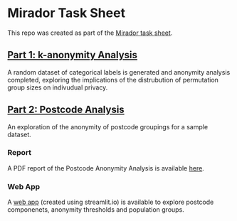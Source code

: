 # Mirador Task Sheet

This repo was created as part of the [Mirador task sheet](https://raw.githubusercontent.com/adhardy/mirador-task-sheet/main/Mirador%20Task%20Sheet%20-%20Feb%202021.pdf).

## [Part 1: k-anonymity Analysis](https://github.com/adhardy/mirador-task-sheet/blob/main/k-anonymity%20analysis/k-anonymity%20analysis.ipynb)

A random dataset of categorical labels is generated and anonymity analysis completed, exploring the implications of the distrubution of permutation group sizes on indivudual privacy. 

## [Part 2: Postcode Analysis](https://github.com/adhardy/mirador-task-sheet/blob/main/postcode%20analysis/postcodes.ipynb)

An exploration of the anonymity of postcode groupings for a sample dataset.

### Report

A PDF report of the Postcode Anonymity Analysis is available [here](https://raw.githubusercontent.com/adhardy/mirador-task-sheet/main/postcode%20analysis/postcodes_report.pdf).

### Web App

A [web app](https://share.streamlit.io/adhardy/mirador-task-sheet/main) (created using streamlit.io) is available to explore postcode componenets, anonymity thresholds and population groups.


